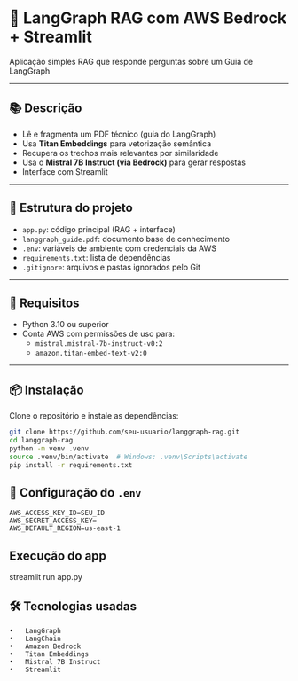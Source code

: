 # 🧠 LangGraph RAG com AWS Bedrock + Streamlit

Aplicação simples RAG que responde perguntas sobre um Guia de LangGraph 

---

## 📚 Descrição 

- Lê e fragmenta um PDF técnico (guia do LangGraph)
- Usa **Titan Embeddings** para vetorização semântica
- Recupera os trechos mais relevantes por similaridade
- Usa o **Mistral 7B Instruct (via Bedrock)** para gerar respostas
- Interface com Streamlit

---

## 📁 Estrutura do projeto

- `app.py`: código principal (RAG + interface)
- `langgraph_guide.pdf`: documento base de conhecimento
- `.env`: variáveis de ambiente com credenciais da AWS
- `requirements.txt`: lista de dependências
- `.gitignore`: arquivos e pastas ignorados pelo Git

---

## 🔧 Requisitos

- Python 3.10 ou superior
- Conta AWS com permissões de uso para:
  - `mistral.mistral-7b-instruct-v0:2`
  - `amazon.titan-embed-text-v2:0`

---

## 📦 Instalação

Clone o repositório e instale as dependências:

```bash
git clone https://github.com/seu-usuario/langgraph-rag.git
cd langgraph-rag
python -m venv .venv
source .venv/bin/activate  # Windows: .venv\Scripts\activate
pip install -r requirements.txt
```
## 🔐 Configuração do `.env`

```env
AWS_ACCESS_KEY_ID=SEU_ID
AWS_SECRET_ACCESS_KEY= 
AWS_DEFAULT_REGION=us-east-1
```

## Execução do app
streamlit run app.py

## 🛠 Tecnologias usadas
	•	LangGraph
	•	LangChain
	•	Amazon Bedrock
	•	Titan Embeddings
	•	Mistral 7B Instruct
	•	Streamlit
